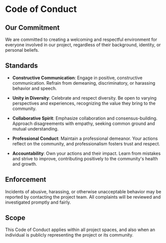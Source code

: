 # Code of Conduct

## Our Commitment

We are committed to creating a welcoming and respectful environment for everyone involved in our project, regardless of their background, identity, or personal beliefs.

## Standards

- **Constructive Communication**: Engage in positive, constructive communication. Refrain from demeaning, discriminatory, or harassing behavior and speech.

- **Unity in Diversity**: Celebrate and respect diversity. Be open to varying perspectives and experiences, recognizing the value they bring to the community.

- **Collaborative Spirit**: Emphasize collaboration and consensus-building. Approach disagreements with empathy, seeking common ground and mutual understanding.

- **Professional Conduct**: Maintain a professional demeanor. Your actions reflect on the community, and professionalism fosters trust and respect.

- **Accountability**: Own your actions and their impact. Learn from mistakes and strive to improve, contributing positively to the community's health and growth.

## Enforcement

Incidents of abusive, harassing, or otherwise unacceptable behavior may be reported by contacting the project team. All complaints will be reviewed and investigated promptly and fairly.

## Scope

This Code of Conduct applies within all project spaces, and also when an individual is publicly representing the project or its community.
